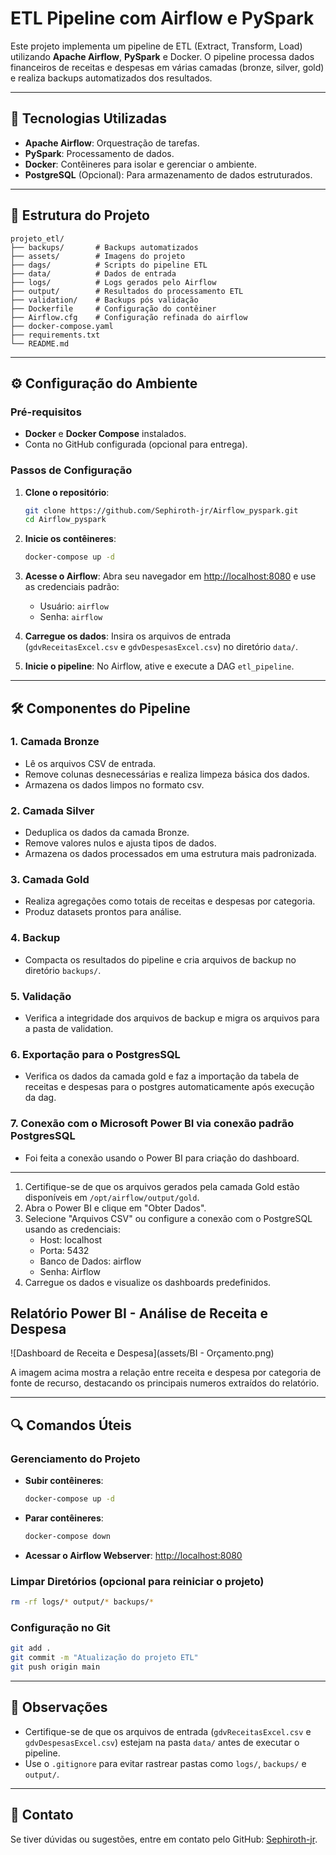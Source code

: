 # ETL Pipeline com Airflow e PySpark

Este projeto implementa um pipeline de ETL (Extract, Transform, Load) utilizando **Apache Airflow**, **PySpark** e Docker. O pipeline processa dados financeiros de receitas e despesas em várias camadas (bronze, silver, gold) e realiza backups automatizados dos resultados.

---

## 🚀 Tecnologias Utilizadas

- **Apache Airflow**: Orquestração de tarefas.
- **PySpark**: Processamento de dados.
- **Docker**: Contêineres para isolar e gerenciar o ambiente.
- **PostgreSQL** (Opcional): Para armazenamento de dados estruturados.

---

## 📂 Estrutura do Projeto

```
projeto_etl/
├── backups/       # Backups automatizados
├── assets/        # Imagens do projeto
├── dags/          # Scripts do pipeline ETL
├── data/          # Dados de entrada
├── logs/          # Logs gerados pelo Airflow
├── output/        # Resultados do processamento ETL
├── validation/    # Backups pós validação
├── Dockerfile     # Configuração do contêiner
├── Airflow.cfg    # Configuração refinada do airflow 
├── docker-compose.yaml
├── requirements.txt
└── README.md
```

---

## ⚙️ Configuração do Ambiente

### Pré-requisitos

- **Docker** e **Docker Compose** instalados.
- Conta no GitHub configurada (opcional para entrega).

### Passos de Configuração

1. **Clone o repositório**:
   ```bash
   git clone https://github.com/Sephiroth-jr/Airflow_pyspark.git
   cd Airflow_pyspark
   ```

2. **Inicie os contêineres**:
   ```bash
   docker-compose up -d
   ```

3. **Acesse o Airflow**:
   Abra seu navegador em [http://localhost:8080](http://localhost:8080) e use as credenciais padrão:
   - Usuário: `airflow`
   - Senha: `airflow`

4. **Carregue os dados**:
   Insira os arquivos de entrada (`gdvReceitasExcel.csv` e `gdvDespesasExcel.csv`) no diretório `data/`.

5. **Inicie o pipeline**:
   No Airflow, ative e execute a DAG `etl_pipeline`.

---

## 🛠️ Componentes do Pipeline

### 1. Camada Bronze
- Lê os arquivos CSV de entrada.
- Remove colunas desnecessárias e realiza limpeza básica dos dados.
- Armazena os dados limpos no formato csv.

### 2. Camada Silver
- Deduplica os dados da camada Bronze.
- Remove valores nulos e ajusta tipos de dados.
- Armazena os dados processados em uma estrutura mais padronizada.

### 3. Camada Gold
- Realiza agregações como totais de receitas e despesas por categoria.
- Produz datasets prontos para análise.

### 4. Backup
- Compacta os resultados do pipeline e cria arquivos de backup no diretório `backups/`.

### 5. Validação
- Verifica a integridade dos arquivos de backup e migra os arquivos para a pasta de validation.

### 6. Exportação para o PostgresSQL
- Verifica os dados da camada gold e faz a importação da tabela de receitas e despesas para o postgres automaticamente após execução da dag.

### 7. Conexão com o Microsoft Power BI via conexão padrão PostgresSQL
- Foi feita a conexão usando o Power BI para criação do dashboard. 

---

1. Certifique-se de que os arquivos gerados pela camada Gold estão disponíveis em `/opt/airflow/output/gold`.
2. Abra o Power BI e clique em "Obter Dados".
3. Selecione "Arquivos CSV" ou configure a conexão com o PostgreSQL usando as credenciais:
   - Host: localhost
   - Porta: 5432
   - Banco de Dados: airflow
   - Senha: Airflow
4. Carregue os dados e visualize os dashboards predefinidos.

## Relatório Power BI - Análise de Receita e Despesa

![Dashboard de Receita e Despesa](assets/BI - Orçamento.png)

A imagem acima mostra a relação entre receita e despesa por categoria de fonte de recurso, destacando os principais numeros extraídos do relatório.

---

## 🔍 Comandos Úteis
### Gerenciamento do Projeto

- **Subir contêineres**:
  ```bash
  docker-compose up -d
  ```
- **Parar contêineres**:
  ```bash
  docker-compose down
  ```
- **Acessar o Airflow Webserver**:
  [http://localhost:8080](http://localhost:8080)

### Limpar Diretórios (opcional para reiniciar o projeto)

```bash
rm -rf logs/* output/* backups/*
```

### Configuração no Git

```bash
git add .
git commit -m "Atualização do projeto ETL"
git push origin main
```

---

## 📝 Observações

- Certifique-se de que os arquivos de entrada (`gdvReceitasExcel.csv` e `gdvDespesasExcel.csv`) estejam na pasta `data/` antes de executar o pipeline.
- Use o `.gitignore` para evitar rastrear pastas como `logs/`, `backups/` e `output/`.

---

## 📧 Contato

Se tiver dúvidas ou sugestões, entre em contato pelo GitHub: [Sephiroth-jr](https://github.com/Sephiroth-jr).
